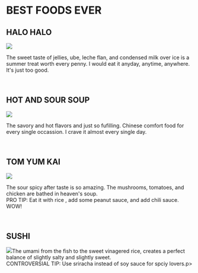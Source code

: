 <body>
  <h1>BEST FOODS EVER</h1>
  <h2>HALO HALO</h2>
  <img src="https://cdn2.cincinnatimagazine.com/wp-content/uploads/sites/5/2023/05/MAY23_SnackTime-HaloHalo-e1684761636150.jpg"/>
<p>The sweet taste of jellies, ube, leche flan, and condensed milk over ice is a summer treat worth every penny. I would eat it anyday, anytime, anywhere. It's just too good.</p>
  <br>
  <h2>HOT AND SOUR SOUP</h2>
  <img src="https://www.foodandwine.com/thmb/fn2aRxl26L0pzTAApHych8jn4RE=/1500x0/filters:no_upscale():max_bytes(150000):strip_icc()/vegetable-hot-and-sour-soup-XL-RECIPE0918-8dedf49d1830403cb6d42a985df1a56c.jpg"/>
<p>The savory and hot flavors and just so fufilling. Chinese comfort food for every single occassion. I crave it almost every single day.</p>
  <br>
  <h2>TOM YUM KAI</h2>
  <img src="https://asianinspirations.com.au/wp-content/uploads/2019/05/R02313_Tom_Yum_with_Chicken.jpg"/>
  <p>The sour spicy after taste is so amazing. The mushrooms, tomatoes, and chicken are bathed in heaven's soup. <br> PRO TIP: Eat it with rice , add some peanut sauce, and add chili sauce. WOW!</p>
  <br>
  <h2>SUSHI</h2>
  <img src="https://www.tastingtable.com/img/gallery/x-tuna-terms-you-need-to-know-when-ordering-at-a-sushi-restaurant/intro-1677015365.jpg"
  <p>The umami from the fish to the sweet vinagered rice, creates a perfect balance of slightly salty and slightly sweet. <br> CONTROVERSIAL TIP: Use sriracha instead of soy sauce for spciy lovers.</body>p> 
